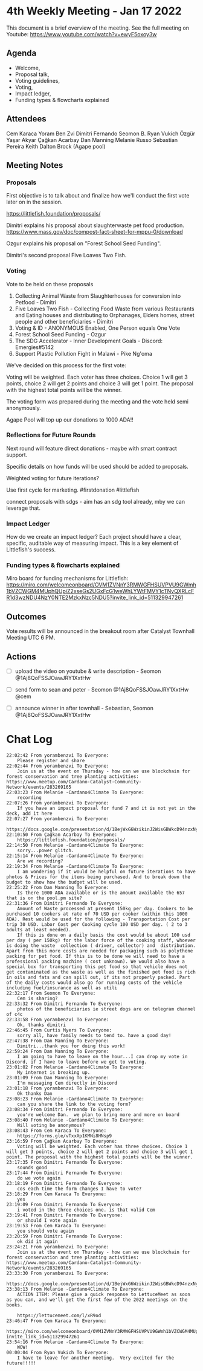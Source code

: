 # 4th Weekly Meeting - Jan 17 2022
This document is a brief overview of the meeting. See the full meeting on Youtube: https://www.youtube.com/watch?v=ewyF5oxoy3w

## Agenda

- Welcome,
- Proposal talk,
- Voting guidelines,
- Voting,
- Impact ledger,
- Funding types & flowcharts explained


## Attendees
Cem Karaca
Yoram Ben Zvi
Dimitri Fernando
Seomon B.
Ryan Vukich
Özgür Yaşar Akyar
Çağkan Acarbay
Dan Manning
Melanie Russo
Sebastian Pereira
Keith Dalton
Brock (Agape pool)


## Meeting Notes

### Proposals
First objective is to talk about and finalize how we'll conduct the first vote later on in the session.

https://littlefish.foundation/proposals/

Dimitri explains his proposal about slaughterwaste pet food production. 
https://www.mass.gov/doc/compost-fact-sheet-for-mppu-0/download


Ozgur explains his proposal on "Forest School Seed Funding".

Dimitri's second proposal Five Loaves Two Fish. 


### Voting

Vote to be held on these proposals
1. Collecting Animal Waste from Slaughterhouses for conversion into Petfood - Dimitri
2. Five Loaves Two Fish - Collecting Food Waste from  various Restaurants and Eating houses and distributing to Orphanages, Elders homes, street people and other beneficiaries - Dimitri
3. Voting & ID - ANONYMOUS Enabled, One Person equals One Vote
4. Forest School Seed Funding - Ozgur
5. The SDG Accelerator - Inner Development Goals - Discord: Emergies#5142
6. Support Plastic Pollution Fight in Malawi - Pike Ng'oma


We've decided on this process for the first vote:

Voting will be weighted. Each voter has three choices. Choice 1 will get 3 points, choice 2 will get 2 points and choice 3 will get 1 point. The proposal with the highest total points will be the winner.

The voting form was prepared during the meeting and the vote held semi anonymously. 

Agape Pool will top up our donations to 1000 ADA!!

### Reflections for Future Rounds

Next round will feature direct donations - maybe with smart contract support.

Specific details on how funds will be used should be added to proposals. 

Weighted voting for future iterations?

Use first cycle for marketing. #firstdonation #littlefish

connect proposals with sdgs - aim has an sdg tool already, mby we can leverage that.

### Impact Ledger

How do we create an impact ledger? Each project should have a clear, specific, auditable way of measuring impact. This is a key element of Littlefish's success. 

### Funding types & flowcharts explained


Miro board for funding mechanisms for Littlefish:
https://miro.com/welcomeonboard/OVM1ZVNnY3RMWGFHSUVPVU9GWmh1bVZCWGM4MUphQUpiZ2xseGs2UGxFcG1weWhLYWtFMVY1cTNvQXRLcFR1d3wzNDU4NzY0NTE2MzkxNzc5NDU5?invite_link_id=511329947261

## Outcomes

Vote results will be announced in the breakout room after Catalyst Townhall Meeting UTC 6 PM.


## Actions

- [ ] upload the video on youtube & write description - Seomon @1Aj8QoFSSJOawJRY1XxtHw
- [ ] send form to sean and peter - Seomon @1Aj8QoFSSJOawJRY1XxtHw @cem
- [ ] announce winner in after townhall - Sebastian, Seomon @1Aj8QoFSSJOawJRY1XxtHw 


# Chat Log

```
22:02:42 From yorambenzvi To Everyone:
	Please register and share
22:02:44 From yorambenzvi To Everyone:
	Join us at the event on Thursday - how can we use blockchain for forest conservation and tree planting activities: https://www.meetup.com/Cardano-Catalyst-Community-Network/events/283269165
22:03:23 From Melanie -Cardano4Climate To Everyone:
	recording
22:07:26 From yorambenzvi To Everyone:
	If you have an impact proposal for fund 7 and it is not yet in the deck, add it here
22:07:27 From yorambenzvi To Everyone:
	https://docs.google.com/presentation/d/1BejWxG6WzikinJ2WisGBWkcD94nzxNyXdnMjLffWYwI/edit#slide=id.g10e7847381f_2_17
22:10:50 From Çağkan Acarbay To Everyone:
	https://littlefish.foundation/proposals/
22:14:50 From Melanie -Cardano4Climate To Everyone:
	sorry...power glitch.
22:15:14 From Melanie -Cardano4Climate To Everyone:
	Are we recording?
22:19:34 From Melanie -Cardano4Climate To Everyone:
	I am wondering if it would be helpful on future iterations to have photos & Prices for the items being purchased. And to break down the budget to show how the budget will be used.
22:25:22 From Dan Manning To Everyone:
	Is there 1000 ADA available or is the amount available the 657 that is on the pool.pm site?
22:31:36 From Dimitri Fernando To Everyone:
	Amount of Waste processed at present 150kg per day. Cookers to be purchased 10 cookers at rate of 70 USD per cooker (within this 1000 ADA). Rest would be used for the following - Transportation Cost per trip 30 USD. Labor Cost per Cooking cycle 100 USD per day. ( 2 to 3 adults at least needed).  
	If this is done on a daily basis the cost would be about 100 usd per day ( per 150kg) for the labor force of the cooking staff, whoever is doing the waste  collection ( driver, collector) and  distribution. Apart from this more costs are needed for packaging such as polythene packing for pet food. If this is to be done we will need to have a professional packing machine ( cost unknown). We would also have a special box for transporting this pet food so that vehicle does not get contaminated as the waste as well as the finished pet food is rich in oils and fats and can spill out, if its not properly packed. Part of the daily costs would also go for running costs of the vehicle including fuel/insurance as well as utili
22:32:17 From Seomon To Everyone:
	Cem is sharing?
22:33:32 From Dimitri Fernando To Everyone:
	photos of the beneficiaries ie street dogs are on telegram channel of c4c
22:33:58 From yorambenzvi To Everyone:
	Ok, thanks dimitri
22:46:45 From Curtis Myers To Everyone:
	sorry all, have family needs to tend to. have a good day!
22:47:38 From Dan Manning To Everyone:
	Dimitri...thank you for doing this work!
22:59:24 From Dan Manning To Everyone:
	I am going to have to leave on the hour...I can drop my vote in Discord, if I have to leave before we get to voting.
23:01:02 From Melanie -Cardano4Climate To Everyone:
	My internet is breaking up.
23:01:09 From Dan Manning To Everyone:
	I'm messaging Cem directly in Discord
23:01:18 From yorambenzvi To Everyone:
	Ok thanks Dan
23:08:23 From Melanie -Cardano4Climate To Everyone:
	can you share the link to the voting form?
23:08:34 From Dimitri Fernando To Everyone:
	you're welcome Dan.  we plan to bring more and more on board
23:08:40 From Melanie -Cardano4Climate To Everyone:
	Will voting be anonymous?
23:08:43 From Cem Karaca To Everyone:
	https://forms.gle/vTxxXp1KMNi8HNsp9
23:16:59 From Çağkan Acarbay To Everyone:
	Voting will be weighted. Each voter has three choices. Choice 1 will get 3 points, choice 2 will get 2 points and choice 3 will get 1 point. The proposal with the highest total points will be the winner.
23:17:35 From Dimitri Fernando To Everyone:
	sounds good
23:17:44 From Dimitri Fernando To Everyone:
	do we vote again
23:18:19 From Dimitri Fernando To Everyone:
	cos each time the form changes I have to vote?
23:18:29 From Cem Karaca To Everyone:
	yes
23:19:09 From Dimitri Fernando To Everyone:
	i voted in the three choices one. is that valid Cem
23:19:41 From Dimitri Fernando To Everyone:
	or should I vote again
23:19:53 From Cem Karaca To Everyone:
	you should vote again
23:20:59 From Dimitri Fernando To Everyone:
	ok did it again
23:24:21 From yorambenzvi To Everyone:
	Join us at the event on Thursday - how can we use blockchain for forest conservation and tree planting activities: https://www.meetup.com/Cardano-Catalyst-Community-Network/events/283269165
23:33:30 From yorambenzvi To Everyone:
	https://docs.google.com/presentation/d/1BejWxG6WzikinJ2WisGBWkcD94nzxNyXdnMjLffWYwI/edit#slide=id.g10e7847381f_2_17
23:38:13 From Melanie -Cardano4Climate To Everyone:
	ACTION ITEM: Please give a quick response to LettuceMeet as soon as you can, and we'll get the first few of the 2022 meetings on the books.
	
	https://lettucemeet.com/l/xR9od
23:46:47 From Cem Karaca To Everyone:
	https://miro.com/welcomeonboard/OVM1ZVNnY3RMWGFHSUVPVU9GWmh1bVZCWGM4MUphQUpiZ2xseGs2UGxFcG1weWhLYWtFMVY1cTNvQXRLcFR1d3wzNDU4NzY0NTE2MzkxNzc5NDU5?invite_link_id=511329947261
23:54:16 From Melanie -Cardano4Climate To Everyone:
	WOW!
00:00:04 From Ryan Vukich To Everyone:
	I have to leave for another meeting.  Very excited for the future!!!!!
```
